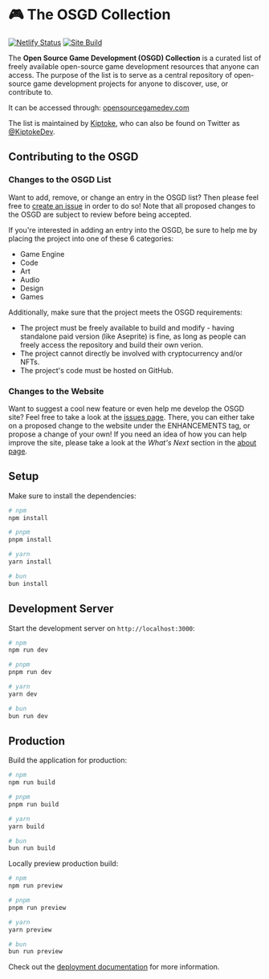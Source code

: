 # :video_game: The OSGD Collection
[![Netlify Status](https://api.netlify.com/api/v1/badges/82ea60cf-6767-463f-8481-876ae04f7a9c/deploy-status)](https://app.netlify.com/sites/romantic-darwin-6a07eb/deploys)
[![Site Build](https://github.com/Kiptoke/OSGD-Collection/actions/workflows/site-build.yml/badge.svg)](https://github.com/Kiptoke/OSGD-Collection/actions/workflows/site-build.yml)

The **Open Source Game Development (OSGD) Collection** is a curated list of freely available open-source game development resources that anyone can access. The purpose of the list is to serve as a central repository of open-source game development projects for anyone to discover, use, or contribute to.

It can be accessed through: [opensourcegamedev.com](https://opensourcegamedev.com)

The list is maintained by [Kiptoke](https://github.com/Kiptoke), who can also be found on Twitter as [@KiptokeDev](https://twitter.com/KiptokeDev).

## Contributing to the OSGD
### Changes to the OSGD List

Want to add, remove, or change an entry in the OSGD list? Then please feel free to [create an issue](https://github.com/Kiptoke/OSGD-Collection/issues/new/choose) in order to do so! Note that all proposed changes to the OSGD are subject to review before being accepted.

If you're interested in adding an entry into the OSGD, be sure to help me by placing the project into one of these 6 categories:
- Game Engine
- Code
- Art
- Audio
- Design
- Games

Additionally, make sure that the project meets the OSGD requirements:

- The project must be freely available to build and modify - having standalone paid version (like Aseprite) is fine, as long as people can freely access the repository and build their own verion.
- The project cannot directly be involved with cryptocurrency and/or NFTs.
- The project's code must be hosted on GitHub.

### Changes to the Website

Want to suggest a cool new feature or even help me develop the OSGD site? Feel free to take a look at the [issues page](https://github.com/Kiptoke/OSGD-Collection/issues). There, you can either take on a proposed change to the website under the ENHANCEMENTS tag, or propose a change of your own! If you need an idea of how you can help improve the site, please take a look at the *What's Next* section in the [about page](https://opensourcegamedev.com/public/about.html).

## Setup

Make sure to install the dependencies:

```bash
# npm
npm install

# pnpm
pnpm install

# yarn
yarn install

# bun
bun install
```

## Development Server

Start the development server on `http://localhost:3000`:

```bash
# npm
npm run dev

# pnpm
pnpm run dev

# yarn
yarn dev

# bun
bun run dev
```

## Production

Build the application for production:

```bash
# npm
npm run build

# pnpm
pnpm run build

# yarn
yarn build

# bun
bun run build
```

Locally preview production build:

```bash
# npm
npm run preview

# pnpm
pnpm run preview

# yarn
yarn preview

# bun
bun run preview
```

Check out the [deployment documentation](https://nuxt.com/docs/getting-started/deployment) for more information.
